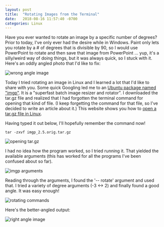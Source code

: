 ```yaml
---
layout: post
title:  "Rotating Images from the Terminal"
date:   2018-08-16 11:57:40 -0700
categories: Linux
---
```

Have you ever wanted to rotate an image by a specific number of degrees? Prior to today, I've only ever had the desire while in Windows. Paint only lets you rotate by a # of degrees that is divisible by 90, so I would use PowerPoint to rotate and then save that image from PowerPoint ... yup, it's a silly/weird way of doing things, but it was always quick, so I stuck with it. Here's an oddly angled photo that I'd like to fix:

![wrong angle image]({{"/assets/ubuntu_rotate_images/wrong_angle.jpg"}})

Today I tried rotating an image in Linux and I learned a lot that I'd like to share with you. Some quick Googling led me to an [Ubuntu package named "imgp"]. It is a "superfast batch image resizer and rotator". I downloaded the tar.gz file and realized that I had forgotten the terminal command for opening that kind of file. (I keep forgetting the command for that file, so I've decided to write an article about it.) This website shows you how to [open a tar.gz file in Linux].

Having typed it out below, I'll hopefully remember the command now!

```console
tar -zxvf imgp_2.5.orig.tar.gz
```

![opening tar.gz]({{"/assets/ubuntu_rotate_images/opening_tar_dot_gz.jpg"}})

I had no idea how the program worked, so I tried running it. That yielded the available arguments (this has worked for all the programs I've been confused about so far).

![imgp arguments]({{"/assets/ubuntu_rotate_images/imgp_arguments.jpg"}})

Reading through the arguments, I found the '-- rotate' argument and used that. I tried a variety of degree arguments (-3 <-> 2) and finally found a good angle. It was easy enough!

![rotating commands]({{"/assets/ubuntu_rotate_images/imgp_terminal_rotating.jpg"}})

Here's the better-angled output:

![right angle image]({{"/assets/no-such_partition/BC2_bootloader_fail.jpg"}})

[Ubuntu package named "imgp"]:https://launchpad.net/ubuntu/bionic/+package/imgp
[open a tar.gz file in Linux]:https://www.cyberciti.biz/faq/howto-open-a-tar-gz-file-in-linux-unix/
